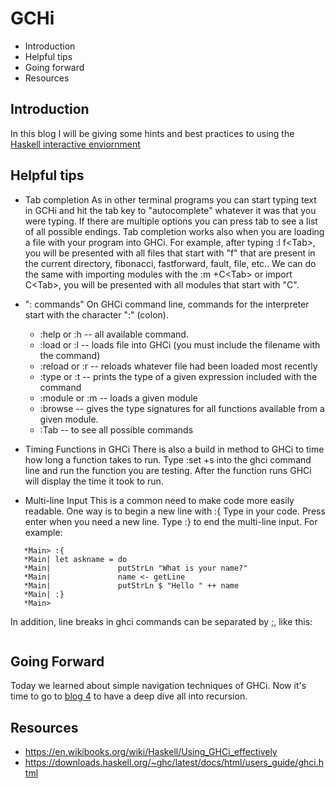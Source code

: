 # GCHi 

* Introduction 
* Helpful tips
* Going forward
* Resources

## Introduction
In this blog I will be giving some hints and best practices to using the [Haskell interactive enviornment](https://downloads.haskell.org/~ghc/latest/docs/html/users_guide/ghci.htm)

## Helpful tips

* Tab completion
    As in other terminal programs you can start typing text in GCHi and hit the tab key to "autocomplete" whatever it was that you were typing. If there are multiple options you can press tab to see a list of all possible endings. Tab completion works also when you are loading a file with your program into GHCi. For example, after typing :l f\<Tab>, you will be presented with all files that start with "f" that are present in the current directory, fibonacci, fastforward, fault, file, etc.. We can do the same with importing modules with the :m +C\<Tab> or import C\<Tab>, you will be presented with all modules that start with "C".

* ": commands"
    On GHCi command line, commands for the interpreter start with the character ":" (colon).

    * :help or :h -- all available command.
    * :load or :l -- loads file into GHCi (you must include the filename with the command)
    * :reload or :r -- reloads whatever file had been loaded most recently
    * :type or :t -- prints the type of a given expression included with the command
    * :module or :m -- loads a given module
    * :browse -- gives the type signatures for all functions available from a given module.
    * :Tab -- to see all possible commands

* Timing Functions in GHCi
   There is also a build in method to GHCi to time how long a function takes to run. Type :set +s into the ghci command line and run the function you are testing. After the function runs GHCi will display the time it took to run.

* Multi-line Input
    This is a common need to make code more easily readable. One way is to begin a new line with :{ Type in your code. Press enter when you need a new line. Type :} to end the multi-line input. For example:
```
   *Main> :{
   *Main| let askname = do
   *Main|               putStrLn "What is your name?"
   *Main|               name <- getLine
   *Main|               putStrLn $ "Hello " ++ name
   *Main| :}
   *Main>
```
In addition, line breaks in ghci commands can be separated by ;, like this:

```*Main> let askname1 = do ; putStrLn "what is your name?" ; name <- getLine ; putStrLn $ "Hello " ++ name
```

## Going Forward
Today we learned about simple navigation techniques of GHCi. Now it's time to go to [blog 4](Blog4.md) to have a deep dive all into recursion.

## Resources
* https://en.wikibooks.org/wiki/Haskell/Using_GHCi_effectively
* https://downloads.haskell.org/~ghc/latest/docs/html/users_guide/ghci.html
